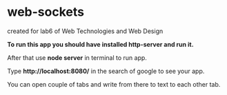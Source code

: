 # web-sockets
created for lab6 of Web Technologies and Web Design

**To run this app you should have installed http-server and run it.**

After that use __node server__ in terminal to run app.

Type __http://localhost:8080/__ in the search of google to see your app.

You can open couple of tabs and write from there to text to each other tab.